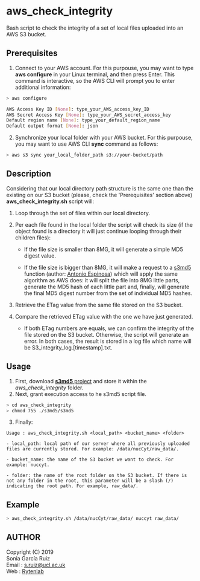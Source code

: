 # aws_check_integrity

Bash script to check the integrity of a set of local files uploaded into an AWS S3 bucket.


## Prerequisites

1. Connect to your AWS account. For this purpouse, you may want to type **aws configure** in your Linux terminal, and then press Enter. This command is interactive, so the AWS CLI will prompt you to enter additional information:
```sh
> aws configure 

AWS Access Key ID [None]: type_your_AWS_access_key_ID 
AWS Secret Access Key [None]: type_your_AWS_secret_access_key 
Default region name [None]: type_your_default_region_name 
Default output format [None]: json 
```

2. Synchronize your local folder with your AWS bucket. For this purpouse, you may want to use AWS CLI **sync** command as follows:

```sh
> aws s3 sync your_local_folder_path s3://your-bucket/path 

```

## Description

Considering that our local directory path structure is the same one than the existing on our S3 bucket (please, check the 'Prerequisites' section above) **aws_check_integrity.sh** script will:

1. Loop through the set of files within our local directory.

2. Per each file found in the local folder the script will check its size (if the object found is a directory it will just continue looping through their children files):

   * If the file size is smaller than 8MG, it will generate a simple MD5 digest value.

   * If the file size is bigger than 8MG, it will make a request to a [s3md5](https://github.com/antespi/s3md5) function (author: [Antonio Espinosa](https://github.com/antespi)) which will apply the same algorithm as AWS does: it will split the file into 8MG little parts, generate the MD5 hash of each little part and, finally, will generate the final MD5 digest number from the set of individual MD5 hashes.

3. Retrieve the ETag value from the same file stored on the S3 bucket.

4. Compare the retrieved ETag value with the one we have just generated.

   * If both ETag numbers are equals, we can confirm the integrity of the file stored on the S3 bucket. Otherwise, the script will generate an error. In both cases, the result is stored in a log file which name will be S3_integrity_log.[timestamp].txt.



## Usage

1. First, download [**s3md5** project](https://github.com/antespi/s3md5) and store it within the *aws_check_integrity* folder.
2. Next, grant execution access to he s3md5 script file.
```sh
> cd aws_check_integrity
> chmod 755 ./s3md5/s3md5
```
3. Finally:
```
Usage : aws_check_integrity.sh <local_path> <bucket_name> <folder>

- local_path: local path of our server where all previously uploaded files are currently stored. For example: /data/nucCyt/raw_data/. 

- bucket_name: the name of the S3 bucket we want to check. For example: nuccyt. 

- folder: the name of the root folder on the S3 bucket. If there is not any folder in the root, this parameter will be a slash (/) indicating the root path. For example, raw_data/.
```


## Example

```sh
> aws_check_integrity.sh /data/nucCyt/raw_data/ nuccyt raw_data/
```


## AUTHOR

Copyright (C) 2019<br />
Sonia García Ruiz<br />
Email : s.ruiz@ucl.ac.uk<br />
Web   : [Rytenlab](https://snca.atica.um.es/)

